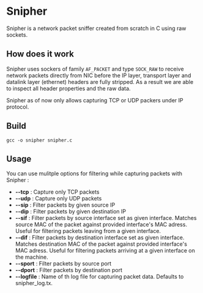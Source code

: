 # Snipher

Snipher is a network packet sniffer created from scratch in C using raw sockets.

## How does it work

Snipher uses sockers of family ```AF_PACKET``` and type ```SOCK_RAW``` to receive network packets directly from NIC before the IP layer, transport layer and datalink layer (ethernet) headers are fully stripped.
As a result we are able to inspect all header properties and the raw data.

Snipher as of now only allows capturing TCP or UDP packers under IP protocol.

## Build

```
gcc -o snipher snipher.c
```

## Usage

You can use mulitple options for filtering while capturing packets with Snipher :

- **--tcp** : Capture only TCP packets
- **--udp** : Capture only UDP packets
- **--sip** : Filter packets by given source IP
- **--dip** : Filter packets by given destination IP
- **--sif** : Filter packets by source interface set as given interface. Matches source MAC of the packet against provided interface's MAC adress. Useful for filtering packets leaving from a given interface.
- **--dif** : Filter packets by destination interface set as given interface. Matches destination MAC of the packet against provided interface's MAC adress. Useful for filtering packets arriving at a given interface on the machine.
- **--sport** : Filter packets by source port
- **--dport** : Filter packets by destination port
- **--logfile** : Name of th log file for capturing packet data. Defaults to snipher_log.tx.

